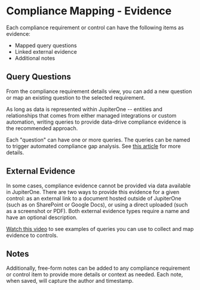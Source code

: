 # Compliance Mapping - Evidence

Each compliance requirement or control can have the following items as evidence:

- Mapped query questions
- Linked external evidence
- Additional notes

## Query Questions

From the compliance requirement details view, you can add a new question or map an existing question to the selected requirement.

As long as data is represented within JupiterOne -- entities and relationships that comes from either managed integrations or custom automation, writing queries to provide data-drive compliance evidence is the recommended approach.

Each "question" can have one or more queries. The queries can be named to trigger automated compliance gap analysis. See [this article](./compliance-gap-analysis.md) for more details.

## External Evidence

In some cases, compliance evidence cannot be provided via data available in JupiterOne. There are two ways to provide this evidence for a given control: as an external link to a document hosted outside of JupiterOne (such as on SharePoint or Google Docs), or using a direct uploaded (such as a screenshot or PDF). Both external evidence types require a name and have an optional description.

[Watch this video](https://try.jupiterone.com/blog/video-evidence-collection-with-the-compliance-app) to see examples of queries you can use to collect and map evidence to controls.

## Notes

Additionally, free-form notes can be added to any compliance requirement or control item to provide more details or context as needed. Each note, when saved, will capture the author and timestamp.
